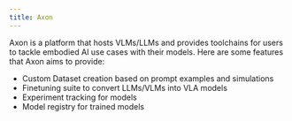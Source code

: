 ```yaml
---
title: Axon
---
```


Axon is a platform that hosts VLMs/LLMs and provides toolchains for users to tackle embodied AI use cases with their models. Here are some features that Axon aims to provide:
* Custom Dataset creation based on prompt examples and simulations
* Finetuning suite to convert LLMs/VLMs into VLA models
* Experiment tracking for models
* Model registry for trained models

